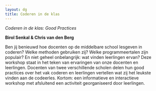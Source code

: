 ```yaml
---
layout: dg
title: Coderen in de klas
---
```


*Coderen in de klas: Good Practices*

**Birol Senkal & Chris van den Berg**

Ben jij benieuwd hoe docenten op de middelbare school lesgeven in coderen?
Welke methoden gebruiken zij? Welke programmeertalen zijn populair? En niet
geheel onbelangrijk: wat vinden leerlingen ervan? Deze workshop staat in het
teken van ervaringen van onze docenten en leerlingen. Docenten van twee
verschillende scholen delen hun good practices over het vak coderen en
leerlingen vertellen wat zij het leukste vinden aan de codeerles. Kortom: een
informatieve en interactieve workshop met afsluitend een activiteit
georganiseerd door leerlingen.
